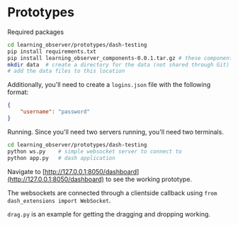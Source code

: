 # Prototypes

Required packages
```bash
cd learning_observer/prototypes/dash-testing
pip install requirements.txt
pip install learning_observer_components-0.0.1.tar.gz # these components are not published anywhere so manual install is necessary
mkdir data  # create a directory for the data (not shared through Git)
# add the data files to this location
```

Additionally, you'll need to create a `logins.json` file with the following format:
```json
{
    "username": "password"
}
```

Running. Since you'll need two servers running, you'll need two terminals.
```bash
cd learning_observer/prototypes/dash-testing
python ws.py    # simple websocket server to connect to
python app.py   # dash application
```

Navigate to [http://127.0.0.1:8050/dashboard](http://127.0.0.1:8050/dashboard) to see the working prototype.

The websockets are connected through a clientside callback using `from dash_extensions import WebSocket`.

`drag.py` is an example for getting the dragging and dropping working.
